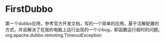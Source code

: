 # FirstDubbo
第一个dubbo应用，参考官方开发文档，写的一个简单的应用，基于注解配置的方式，并且解决了在我的电脑上运行出现的一个小bug，即函数运行超时的问题。
org.apache.dubbo.remoting.TimeoutException
